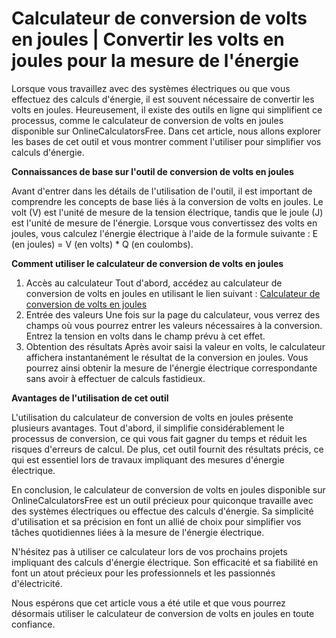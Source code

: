 Calculateur de conversion de volts en joules | Convertir les volts en joules pour la mesure de l'énergie
========================================================================================================

Lorsque vous travaillez avec des systèmes électriques ou que vous effectuez des calculs d'énergie, il est souvent nécessaire de convertir les volts en joules. Heureusement, il existe des outils en ligne qui simplifient ce processus, comme le calculateur de conversion de volts en joules disponible sur OnlineCalculatorsFree. Dans cet article, nous allons explorer les bases de cet outil et vous montrer comment l'utiliser pour simplifier vos calculs d'énergie.

**Connaissances de base sur l'outil de conversion de volts en joules**

Avant d'entrer dans les détails de l'utilisation de l'outil, il est important de comprendre les concepts de base liés à la conversion de volts en joules. Le volt (V) est l'unité de mesure de la tension électrique, tandis que le joule (J) est l'unité de mesure de l'énergie. Lorsque vous convertissez des volts en joules, vous calculez l'énergie électrique à l'aide de la formule suivante : E (en joules) = V (en volts) \* Q (en coulombs).

**Comment utiliser le calculateur de conversion de volts en joules**

1. Accès au calculateur Tout d'abord, accédez au calculateur de conversion de volts en joules en utilisant le lien suivant : [Calculateur de conversion de volts en joules](https://www.onlinecalculatorsfree.com/fr/tools/volt-to-joules-calculator.html)
2. Entrée des valeurs Une fois sur la page du calculateur, vous verrez des champs où vous pourrez entrer les valeurs nécessaires à la conversion. Entrez la tension en volts dans le champ prévu à cet effet.
3. Obtention des résultats Après avoir saisi la valeur en volts, le calculateur affichera instantanément le résultat de la conversion en joules. Vous pourrez ainsi obtenir la mesure de l'énergie électrique correspondante sans avoir à effectuer de calculs fastidieux.

**Avantages de l'utilisation de cet outil**

L'utilisation du calculateur de conversion de volts en joules présente plusieurs avantages. Tout d'abord, il simplifie considérablement le processus de conversion, ce qui vous fait gagner du temps et réduit les risques d'erreurs de calcul. De plus, cet outil fournit des résultats précis, ce qui est essentiel lors de travaux impliquant des mesures d'énergie électrique.

En conclusion, le calculateur de conversion de volts en joules disponible sur OnlineCalculatorsFree est un outil précieux pour quiconque travaille avec des systèmes électriques ou effectue des calculs d'énergie. Sa simplicité d'utilisation et sa précision en font un allié de choix pour simplifier vos tâches quotidiennes liées à la mesure de l'énergie électrique.

N'hésitez pas à utiliser ce calculateur lors de vos prochains projets impliquant des calculs d'énergie électrique. Son efficacité et sa fiabilité en font un atout précieux pour les professionnels et les passionnés d'électricité.

Nous espérons que cet article vous a été utile et que vous pourrez désormais utiliser le calculateur de conversion de volts en joules en toute confiance.